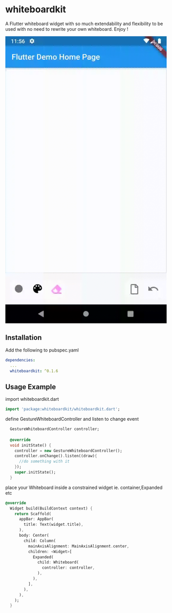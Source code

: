 # whiteboardkit

A Flutter whiteboard widget with so much extendability and flexibility to be used with no need to rewrite your own whiteboard. Enjoy !

![Package demo](screenshot.gif) 

## Installation

Add the following to pubspec.yaml
```yaml
dependencies:
  ...
  whiteboardkit: ^0.1.6
```

## Usage Example

import whiteboardkit.dart

```dart
import 'package:whiteboardkit/whiteboardkit.dart';
```

define GestureWhiteboardController and listen to change event

```dart
  GestureWhiteboardController controller;

  @override
  void initState() {
    controller = new GestureWhiteboardController();
    controller.onChange().listen((draw){
      //do something with it
    });
    super.initState();
  }
```

place your Whiteboard inside a constrained widget ie. container,Expanded etc

```dart
@override
  Widget build(BuildContext context) {
    return Scaffold(
      appBar: AppBar(
        title: Text(widget.title),
      ),
      body: Center(
        child: Column(
          mainAxisAlignment: MainAxisAlignment.center,
          children: <Widget>[
            Expanded(
              child: Whiteboard(
                controller: controller,
              ),
            ),
          ],
        ),
      ),
    );
  }
```

